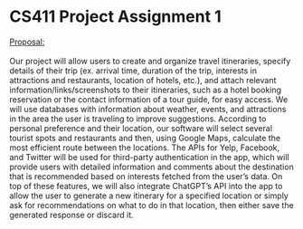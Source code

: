 # CS411 Project Assignment 1

<ins>Proposal: </ins><br /><br />
Our project will allow users to create and organize travel itineraries, specify details of their trip
(ex. arrival time, duration of the trip, interests in attractions and restaurants, location of hotels, etc.),
and attach relevant information/links/screenshots to their itineraries, such as a hotel booking reservation
or the contact information of a tour guide, for easy access. We will use databases with information about weather, 
events, and attractions in the area the user is traveling to improve suggestions. According to personal preference 
and their location, our software will select several tourist spots and restaurants and then, using Google Maps, 
calculate the most efficient route between the locations. The APIs for Yelp, Facebook, and Twitter will be used 
for third-party authentication in the app, which will provide users with detailed information and comments about 
the destination that is recommended based on interests fetched from the user’s data. On top of these features, 
we will also integrate ChatGPT’s API into the app to allow the user to generate a new itinerary for a specified 
location or simply ask for recommendations on what to do in that location, then either save the generated response 
or discard it.
